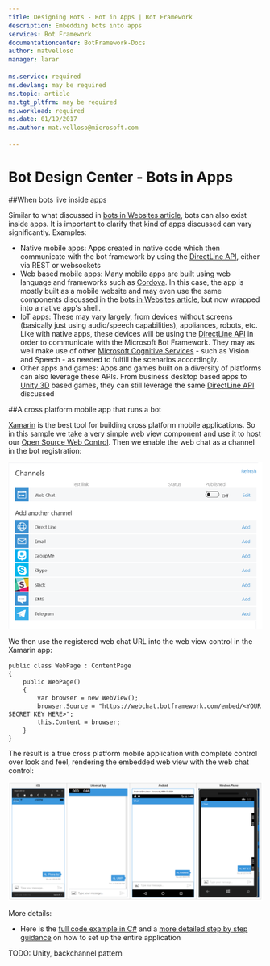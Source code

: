 ```yaml
---
title: Designing Bots - Bot in Apps | Bot Framework
description: Embedding bots into apps
services: Bot Framework
documentationcenter: BotFramework-Docs
author: matvelloso
manager: larar

ms.service: required
ms.devlang: may be required
ms.topic: article
ms.tgt_pltfrm: may be required
ms.workload: required
ms.date: 01/19/2017
ms.author: mat.velloso@microsoft.com

---
```

# Bot Design Center - Bots in Apps



##When bots live inside apps


Similar to what discussed in [bots in Websites article](./bot-in-websites.md), bots can also exist inside apps. It is important to clarify that kind of apps discussed can vary significantly. Examples:

- Native mobile apps: Apps created in native code which then communicate with the bot framework by using the [DirectLine API](https://docs.botframework.com/en-us/restapi/directline3/#navtitle), either via REST or websockets
- Web based mobile apps: Many mobile apps are built using web language and frameworks such as [Cordova](https://cordova.apache.org/). In this case, the app is mostly built as a mobile website and may even use the same components discussed in the [bots in Websites article](./bot-in-websites.md), but now wrapped into a native app's shell.
- IoT apps: These may vary largely, from devices without screens (basically just using audio/speech capabilities), appliances, robots, etc. Like with native apps, these devices will be using the [DirectLine API](https://docs.botframework.com/en-us/restapi/directline3/#navtitle) in order to communicate with the Microsoft Bot Framework. They may as well make use of other [Microsoft Cognitive Services](http://www.microsoft.com/cognitive-services/) - such as Vision and Speech - as needed to fulfill the scenarios accordingly.
- Other apps and games: Apps and games built on a diversity of platforms can also leverage these APIs. From business desktop based apps to [Unity 3D](https://unity3d.com/) based games, they can still leverage the same [DirectLine API](https://docs.botframework.com/en-us/restapi/directline3/#navtitle) discussed


##A cross platform mobile app that runs a bot

[Xamarin](https://www.xamarin.com/) is the best tool for building cross platform mobile applications. So in this sample we take a very simple web view component and use it to host our [Open Source Web Control](https://github.com/Microsoft/BotFramework-WebChat). Then we enable the web chat as a channel in the bot registration:

![Back-channel](../../media/designing-bots/patterns/webchat-channel.png)

We then use the registered web chat URL into the web view control in the Xamarin app:

	public class WebPage : ContentPage
	{
    	public WebPage()
    	{
    		var browser = new WebView();
        	browser.Source = "https://webchat.botframework.com/embed/<YOUR SECRET KEY HERE>";
        	this.Content = browser;
    	}
	}

The result is a true cross platform mobile application with complete control over look and feel, rendering the embedded web view with the web chat control:

![Back-channel](../../media/designing-bots/patterns/xamarin-apps.png)

More details:
- Here is the [full code example in C#](https://trpp24botsamples.visualstudio.com/_git/Code?fullScreen=true&path=%2FCSharp%2Fcapability-BotInApps&version=GBmaster&_a=contents) and a [more detailed step by step guidance](https://trpp24botsamples.visualstudio.com/_git/Code?fullScreen=true&path=%2FCSharp%2Fcapability-BotInApps%2FREADME.md&version=GBmaster&_a=contents) on how to set up the entire application

TODO: Unity, backchannel pattern
